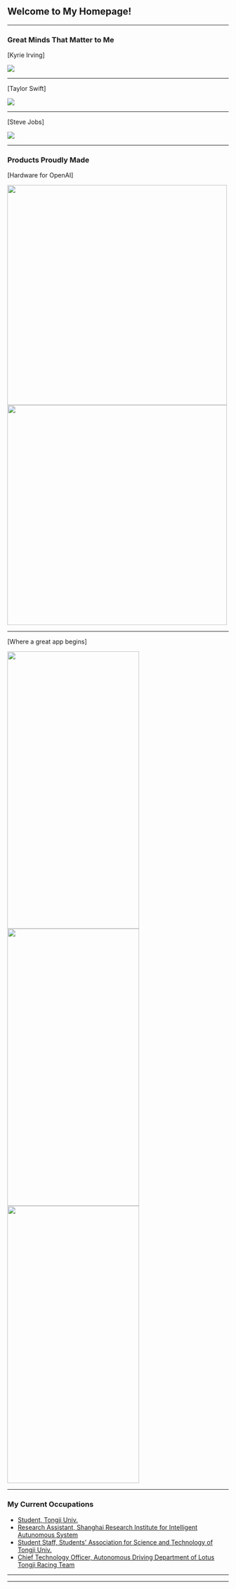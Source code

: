## Welcome to My Homepage!

---

### Great Minds That Matter to Me

[Kyrie Irving]

<img src="images/Kyrie_Irvine.jpg?raw=true"/>

---
[Taylor Swift]

<img src="images/Taylor_Swift.jpg?raw=true"/>

---
[Steve Jobs]

<img src="images/Steve_Jobs.jpg?raw=true"/>

---

### Products Proudly Made

[Hardware for OpenAI] 

<div class="image-container">
  <img src="images/design1.png?raw=true"  width="500" height="500">
  <img src="images/design2.jpg?raw=true" width="500" height="500">

---

[Where a great app begins] 

<div class="image-container">
  <img src="images/app1.jpg?raw=true" width="300" height="630">
  <img src="images/app2.png?raw=true" width="300" height="630">
  <img src="images/app3.png?raw=true" width="300" height="630">


---

### My Current Occupations

- [Student, Tongji Univ.](https://www.tongji.edu.cn/)
- [Research Assistant, Shanghai Research Institute for Intelligent Autunomous System ](https://srias.tongji.edu.cn/main.htm)
- [Student Staff, Students' Association for Science and Technology of Tongji Univ.](https://www.tongji.edu.cn/)
- [Chief Technology Officer, Autonomous Driving Department of Lotus Tongji Racing Team](http://www.tjuracing.com/)


---




---
